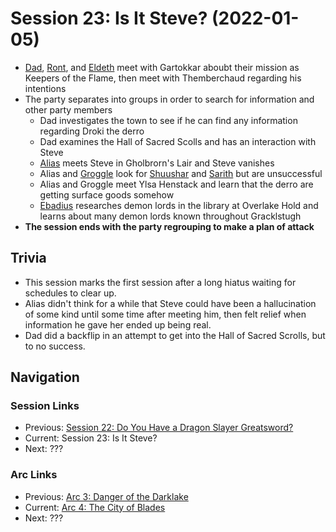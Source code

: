 # Session 23: Is It Steve? (2022-01-05)
* [Dad](../../characters/pcs/dad.md), [Ront](../../characters/party/ront.md), and [Eldeth](../../characters/party/eldeth.md) meet with Gartokkar aboubt their mission as Keepers of the Flame, then meet with Themberchaud regarding his intentions
* The party separates into groups in order to search for information and other party members
    * Dad investigates the town to see if he can find any information regarding Droki the derro
    * Dad examines the Hall of Sacred Scolls and has an interaction with Steve
    * [Alias](../../characters/pcs/alias.md) meets Steve in Gholbrorn's Lair and Steve vanishes
    * Alias and [Groggle](../../characters/pcs/groggle.md) look for [Shuushar](../../characters/party/shuushar.md) and [Sarith](../../characters/party/sarith.md) but are unsuccessful
    * Alias and Groggle meet Ylsa Henstack and learn that the derro are getting surface goods somehow
    * [Ebadius](../../characters/pcs/ebadius.md) researches demon lords in the library at Overlake Hold and learns about many demon lords known throughout Gracklstugh
* **The session ends with the party regrouping to make a plan of attack**

## Trivia
* This session marks the first session after a long hiatus waiting for schedules to clear up.
* Alias didn't think for a while that Steve could have been a hallucination of some kind until some time after meeting him, then felt relief when information he gave her ended up being real.
* Dad did a backflip in an attempt to get into the Hall of Sacred Scrolls, but to no success.

## Navigation
### Session Links
* Previous: [Session 22: Do You Have a Dragon Slayer Greatsword?](session22-2021-07-14.md)
* Current: Session 23: Is It Steve?
* Next: ???

### Arc Links
* Previous: [Arc 3: Danger of the Darklake](../arc03/info.md)
* Current: [Arc 4: The City of Blades](info.md)
* Next: ???
